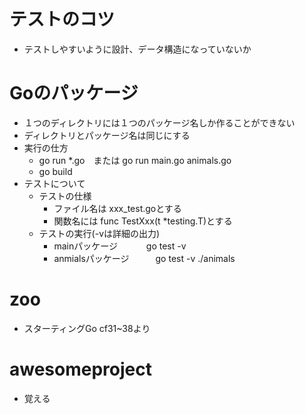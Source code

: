 # テストのコツ
- テストしやすいように設計、データ構造になっていないか

# Goのパッケージ
- １つのディレクトリには１つのパッケージ名しか作ることができない
- ディレクトリとパッケージ名は同じにする
- 実行の仕方
  - go run *.go　または go run main.go animals.go 
  - go build
- テストについて
  - テストの仕様
    - ファイル名は xxx_test.goとする
    - 関数名には  func TestXxx(t *testing.T)とする
  - テストの実行(-vは詳細の出力)
    - mainパッケージ　　　 go test -v
    - anmialsパッケージ　　　go test -v ./animals  
# zoo
- スターティングGo cf31~38より
# awesomeproject
- 覚える
